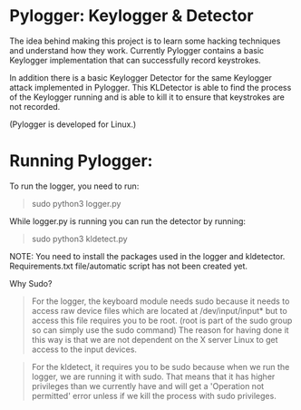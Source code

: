 <h1>Pylogger: Keylogger & Detector</h1>

The idea behind making this project is to learn some hacking techniques and understand how they work.
Currently Pylogger contains a basic Keylogger implementation that can successfully record keystrokes.

In addition there is a basic Keylogger Detector for the same Keylogger attack implemented in Pylogger. 
This KLDetector is able to find the process of the Keylogger running and is able to kill it to ensure that keystrokes are not recorded.

(Pylogger is developed for Linux.)


# Running Pylogger:

To run the logger, you need to run: 

> sudo python3 logger.py


While logger.py is running you can run the detector by running: 

> sudo python3 kldetect.py

NOTE: You need to install the packages used in the logger and kldetector. Requirements.txt file/automatic script has not
been created yet. 

Why Sudo?
> For the logger, the keyboard module needs sudo because it needs to access raw device files which are located at 
	/dev/input/input* but to access this file requires you to be root. (root is part of the sudo group so can simply 
	use the sudo command) The reason for having done it this way is that we are not dependent on the X server Linux
	to get access to the input devices.

> For the kldetect, it requires you to be sudo because when we run the logger, we are running it with sudo. That means
	that it has higher privileges than we currently have and will get a 'Operation not permitted' error unless if 
	we kill the process with sudo privileges.  
